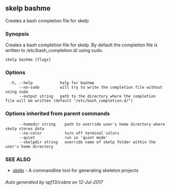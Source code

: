 ## skelp bashme

Creates a bash completion file for skelp

### Synopsis


Creates a bash completion file for skelp.
By default the completion file is written to /etc/bash_completion.d/ using sudo.

```
skelp bashme [flags]
```

### Options

```
  -h, --help            help for bashme
      --no-sudo         will try to write the completion file without using sudo
      --output string   path to the directory where the completion file will be written (default "/etc/bash_completion.d/")
```

### Options inherited from parent commands

```
      --homedir string    path to override user's home directory where skelp stores data
      --no-color          turn off terminal colors
      --quiet             run in 'quiet mode'
      --skelpdir string   override name of skelp folder within the user's home directory
```

### SEE ALSO
* [skelp](skelp.md)	 - A commandline tool for generating skeleton projects

###### Auto generated by spf13/cobra on 12-Jul-2017
